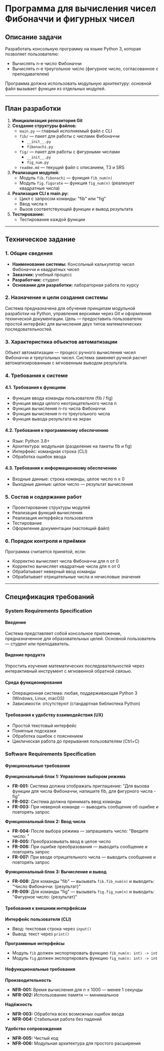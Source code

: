 # Программа для вычисления чисел Фибоначчи и фигурных чисел

## Описание задачи

Разработать консольную программу на языке Python 3, которая позволяет пользователю:
- Вычислять n-е число Фибоначчи
- Вычислять n-е треугольное число (фигурное число, согласованное с преподавателем)

Программа должна использовать модульную архитектуру: основной файл вызывает функции из отдельных модулей.

---

## План разработки

1. **Инициализация репозитория Git**
2. **Создание структуры файлов:**
   - `main.py` — главный исполняемый файл с CLI
   - `fib/` — пакет для работы с числами Фибоначчи
     - `__init__.py`
     - `fibonachi.py`
   - `fig/` — пакет для работы с фигурными числами
     - `__init__.py`
     - `fig_num.py`
   - `readme.md` — текущий файл с описанием, ТЗ и SRS
3. **Реализация модулей:**
   - Модуль `fib.fibonachi` — функция `fib_num(n)`
   - Модуль `fig.figurate` — функция `fig_num(n)` (реализует квадратные числа)
4. **Реализация CLI в main.py:**
   - Цикл с запросом команды: "fib" или "fig"
   - Ввод числа n
   - Вызов соответствующей функции и вывод результата
5. **Тестирование:**
   - Тестирование каждой функции

---

##  Техническое задание

### 1. Общие сведения
- **Наименование системы:** Консольный калькулятор чисел Фибоначчи и квадратных чисел
- **Заказчик:** учебный процесс
- **Разработчик:** студент
- **Основание для разработки:** лабораторная работа по курсу

### 2. Назначение и цели создания системы
Система предназначена для обучения принципам модульной разработки на Python, управления версиями через Git и оформления технической документации. Цель — предоставить пользователю простой интерфейс для вычисления двух типов математических последовательностей.

### 3. Характеристика объектов автоматизации
Объект автоматизации — процесс ручного вычисления чисел Фибоначчи и треугольных чисел. Система заменяет ручной расчет автоматизированным с мгновенным выводом результата.

### 4. Требования к системе

#### 4.1. Требования к функциям
- Функция ввода команды пользователя (fib / fig)
- Функция ввода целого неотрицательного числа n
- Функция вычисления n-го числа Фибоначчи
- Функция вычисления n-го треугольного числа
- Функция вывода результата на экран

#### 4.2. Требования к программному обеспечению
- Язык: Python 3.8+
- Архитектура: модульная (разделение на пакеты fib и fig)
- Интерфейс: командная строка (CLI)
- Обработка ошибок ввода

#### 4.3. Требования к информационному обеспечению
- Входные данные: строка команды, целое число n ≥ 0
- Выходные данные: целое число — результат вычисления

### 5. Состав и содержание работ
- Проектирование структуры модулей
- Реализация функций вычисления
- Реализация интерфейса пользователя
- Тестирование
- Оформление документации (настоящий файл)

### 6. Порядок контроля и приёмки
Программа считается принятой, если:
- Корректно вычисляет числа Фибоначчи для n от 0
- Корректно вычисляет квадратные числа для n от 0
- Обрабатывает неверный ввод команды
- Обрабатывает отрицательные числа и нечисловые значения

---

##  Спецификация требований

### System Requirements Specification

#### Введение
Система представляет собой консольное приложение, предназначенное для образовательных целей. Основной пользователь — студент или преподаватель.

#### Видение продукта
Упростить изучение математических последовательностей через интерактивный инструмент с мгновенной обратной связью.

#### Среда функционирования
- Операционная система: любая, поддерживающая Python 3 (Windows, Linux, macOS)
- Зависимости: отсутствуют (стандартная библиотека Python)

#### Требования к удобству взаимодействия (UX)
- Простой текстовый интерфейс
- Понятные подсказки
- Обработка ошибок с пояснением
- Циклическая работа до прерывания пользователем (Ctrl+C)

### Software Requirements Specification

#### Функциональные требования

**Функциональный блок 1: Управление выбором режима**
- **FR-001:** Система должна отображать приглашение: "Для вызова функции для числа Фибоначчи, напишите fib, для фигурного числа - fig"
- **FR-002:** Система должна принимать ввод команды
- **FR-003:** При неверной команде — выводить сообщение об ошибке и повторять запрос

**Функциональный блок 2: Ввод числа**
- **FR-004:** После выбора режима — запрашивать число: "Введите число: "
- **FR-005:** Преобразовывать ввод в целое число
- **FR-006:** При ошибке преобразования — выводить сообщение и повторять запрос
- **FR-007:** При вводе отрицательного числа — выводить сообщение и повторять запрос

**Функциональный блок 3: Вычисление и вывод**
- **FR-008:** Для команды "fib" — вызывать `fib.fib_num(n)` и выводить: "Число Фибоначчи: {результат}"
- **FR-009:** Для команды "fig" — вызывать `fig.fig_num(n)` и выводить: "Фигурное число: {результат}"

#### Требования к внешним интерфейсам

**Интерфейс пользователя (CLI)**
- Ввод: текстовая строка через `input()`
- Вывод: текст через `print()`

**Программные интерфейсы**
- Модуль `fib` должен экспортировать функцию `fib_num(n: int) -> int`
- Модуль `fig` должен экспортировать функцию `fig_num(n: int) -> int`

#### Нефункциональные требования

**Производительность**
- **NFR-001:** Время вычисления для n ≤ 1000 — менее 1 секунды
- **NFR-002:** Использование памяти — минимальное

**Надёжность**
- **NFR-003:** Обработка всех возможных ошибок ввода
- **NFR-004:** Стабильная работа без падений

**Удобство сопровождения**
- **NFR-005:** Чистый код
- **NFR-006:** Модульная архитектура для простого расширения
